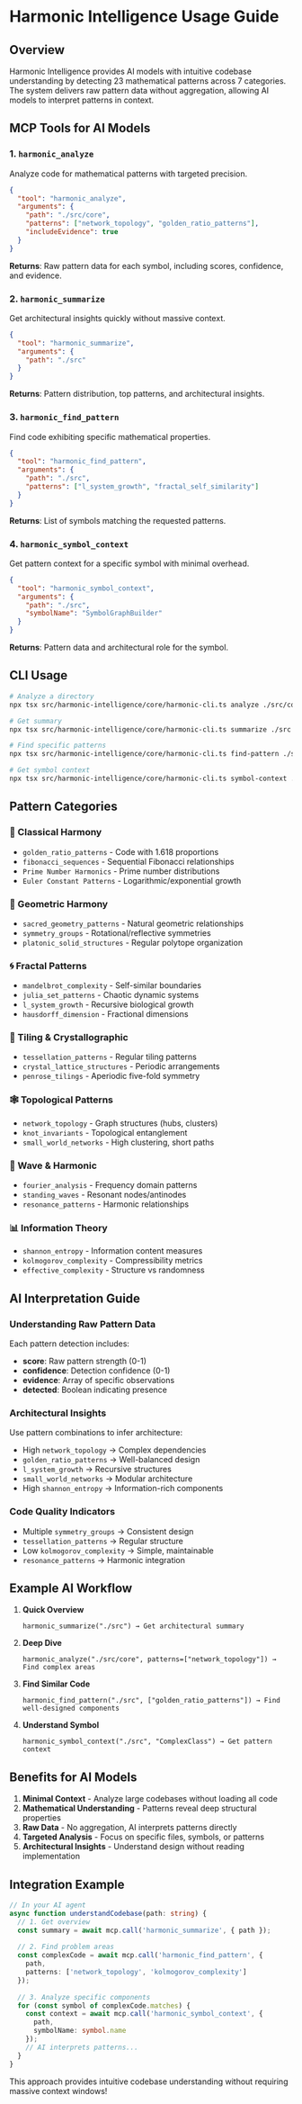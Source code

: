 # Harmonic Intelligence Usage Guide

## Overview

Harmonic Intelligence provides AI models with intuitive codebase understanding by detecting 23 mathematical patterns across 7 categories. The system delivers raw pattern data without aggregation, allowing AI models to interpret patterns in context.

## MCP Tools for AI Models

### 1. `harmonic_analyze`
Analyze code for mathematical patterns with targeted precision.

```json
{
  "tool": "harmonic_analyze",
  "arguments": {
    "path": "./src/core",
    "patterns": ["network_topology", "golden_ratio_patterns"],
    "includeEvidence": true
  }
}
```

**Returns**: Raw pattern data for each symbol, including scores, confidence, and evidence.

### 2. `harmonic_summarize`
Get architectural insights quickly without massive context.

```json
{
  "tool": "harmonic_summarize", 
  "arguments": {
    "path": "./src"
  }
}
```

**Returns**: Pattern distribution, top patterns, and architectural insights.

### 3. `harmonic_find_pattern`
Find code exhibiting specific mathematical properties.

```json
{
  "tool": "harmonic_find_pattern",
  "arguments": {
    "path": "./src",
    "patterns": ["l_system_growth", "fractal_self_similarity"]
  }
}
```

**Returns**: List of symbols matching the requested patterns.

### 4. `harmonic_symbol_context`
Get pattern context for a specific symbol with minimal overhead.

```json
{
  "tool": "harmonic_symbol_context",
  "arguments": {
    "path": "./src",
    "symbolName": "SymbolGraphBuilder"
  }
}
```

**Returns**: Pattern data and architectural role for the symbol.

## CLI Usage

```bash
# Analyze a directory
npx tsx src/harmonic-intelligence/core/harmonic-cli.ts analyze ./src/core

# Get summary
npx tsx src/harmonic-intelligence/core/harmonic-cli.ts summarize ./src

# Find specific patterns
npx tsx src/harmonic-intelligence/core/harmonic-cli.ts find-pattern ./src network_topology,golden_ratio_patterns

# Get symbol context
npx tsx src/harmonic-intelligence/core/harmonic-cli.ts symbol-context ./src GuruCore
```

## Pattern Categories

### 🎵 Classical Harmony
- `golden_ratio_patterns` - Code with 1.618 proportions
- `fibonacci_sequences` - Sequential Fibonacci relationships
- `Prime Number Harmonics` - Prime number distributions
- `Euler Constant Patterns` - Logarithmic/exponential growth

### 📐 Geometric Harmony
- `sacred_geometry_patterns` - Natural geometric relationships
- `symmetry_groups` - Rotational/reflective symmetries
- `platonic_solid_structures` - Regular polytope organization

### 🌀 Fractal Patterns
- `mandelbrot_complexity` - Self-similar boundaries
- `julia_set_patterns` - Chaotic dynamic systems
- `l_system_growth` - Recursive biological growth
- `hausdorff_dimension` - Fractional dimensions

### 🔷 Tiling & Crystallographic
- `tessellation_patterns` - Regular tiling patterns
- `crystal_lattice_structures` - Periodic arrangements
- `penrose_tilings` - Aperiodic five-fold symmetry

### 🕸️ Topological Patterns
- `network_topology` - Graph structures (hubs, clusters)
- `knot_invariants` - Topological entanglement
- `small_world_networks` - High clustering, short paths

### 🌊 Wave & Harmonic
- `fourier_analysis` - Frequency domain patterns
- `standing_waves` - Resonant nodes/antinodes
- `resonance_patterns` - Harmonic relationships

### 📊 Information Theory
- `shannon_entropy` - Information content measures
- `kolmogorov_complexity` - Compressibility metrics
- `effective_complexity` - Structure vs randomness

## AI Interpretation Guide

### Understanding Raw Pattern Data

Each pattern detection includes:
- **score**: Raw pattern strength (0-1)
- **confidence**: Detection confidence (0-1)
- **evidence**: Array of specific observations
- **detected**: Boolean indicating presence

### Architectural Insights

Use pattern combinations to infer architecture:
- High `network_topology` → Complex dependencies
- `golden_ratio_patterns` → Well-balanced design
- `l_system_growth` → Recursive structures
- `small_world_networks` → Modular architecture
- High `shannon_entropy` → Information-rich components

### Code Quality Indicators

- Multiple `symmetry_groups` → Consistent design
- `tessellation_patterns` → Regular structure
- Low `kolmogorov_complexity` → Simple, maintainable
- `resonance_patterns` → Harmonic integration

## Example AI Workflow

1. **Quick Overview**
   ```
   harmonic_summarize("./src") → Get architectural summary
   ```

2. **Deep Dive**
   ```
   harmonic_analyze("./src/core", patterns=["network_topology"]) → Find complex areas
   ```

3. **Find Similar Code**
   ```
   harmonic_find_pattern("./src", ["golden_ratio_patterns"]) → Find well-designed components
   ```

4. **Understand Symbol**
   ```
   harmonic_symbol_context("./src", "ComplexClass") → Get pattern context
   ```

## Benefits for AI Models

1. **Minimal Context** - Analyze large codebases without loading all code
2. **Mathematical Understanding** - Patterns reveal deep structural properties
3. **Raw Data** - No aggregation, AI interprets patterns directly
4. **Targeted Analysis** - Focus on specific files, symbols, or patterns
5. **Architectural Insights** - Understand design without reading implementation

## Integration Example

```typescript
// In your AI agent
async function understandCodebase(path: string) {
  // 1. Get overview
  const summary = await mcp.call('harmonic_summarize', { path });
  
  // 2. Find problem areas
  const complexCode = await mcp.call('harmonic_find_pattern', {
    path,
    patterns: ['network_topology', 'kolmogorov_complexity']
  });
  
  // 3. Analyze specific components
  for (const symbol of complexCode.matches) {
    const context = await mcp.call('harmonic_symbol_context', {
      path,
      symbolName: symbol.name
    });
    // AI interprets patterns...
  }
}
```

This approach provides intuitive codebase understanding without requiring massive context windows!